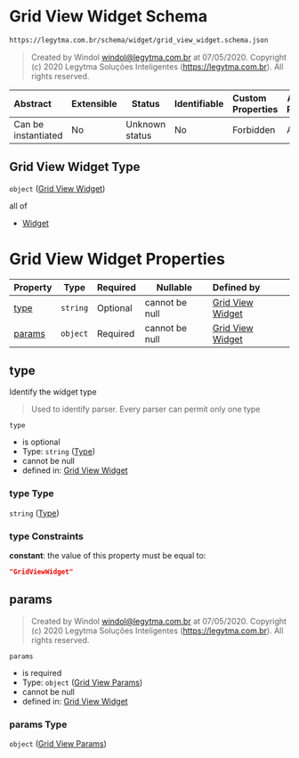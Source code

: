 # Grid View Widget Schema

```txt
https://legytma.com.br/schema/widget/grid_view_widget.schema.json
```




> Created by Windol [windol@legytma.com.br](mailto:windol@legytma.com.br) at 07/05/2020.
> Copyright (c) 2020 Legytma Soluções Inteligentes (<https://legytma.com.br>). All rights reserved.
>

| Abstract            | Extensible | Status         | Identifiable | Custom Properties | Additional Properties | Access Restrictions | Defined In                                                                                           |
| :------------------ | ---------- | -------------- | ------------ | :---------------- | --------------------- | ------------------- | ---------------------------------------------------------------------------------------------------- |
| Can be instantiated | No         | Unknown status | No           | Forbidden         | Allowed               | none                | [grid_view_widget.schema.json](../schema/widget/grid_view_widget.schema.json "open original schema") |

## Grid View Widget Type

`object` ([Grid View Widget](grid_view_widget.md))

all of

-   [Widget](input_decoration-properties-widget-5.md "check type definition")

# Grid View Widget Properties

| Property          | Type     | Required | Nullable       | Defined by                                                                                                                                               |
| :---------------- | -------- | -------- | -------------- | :------------------------------------------------------------------------------------------------------------------------------------------------------- |
| [type](#type)     | `string` | Optional | cannot be null | [Grid View Widget](widget-definitions-type.md "https&#x3A;//legytma.com.br/schema/widget/grid_view_widget.schema.json#/properties/type")                 |
| [params](#params) | `object` | Required | cannot be null | [Grid View Widget](grid_view_widget-properties-grid-view-params.md "https&#x3A;//legytma.com.br/schema/grid_view_params.schema.json#/properties/params") |

## type

Identify the widget type


> Used to identify parser. Every parser can permit only one type
>

`type`

-   is optional
-   Type: `string` ([Type](widget-definitions-type.md))
-   cannot be null
-   defined in: [Grid View Widget](widget-definitions-type.md "https&#x3A;//legytma.com.br/schema/widget/grid_view_widget.schema.json#/properties/type")

### type Type

`string` ([Type](widget-definitions-type.md))

### type Constraints

**constant**: the value of this property must be equal to:

```json
"GridViewWidget"
```

## params




> Created by Windol [windol@legytma.com.br](mailto:windol@legytma.com.br) at 07/05/2020.
> Copyright (c) 2020 Legytma Soluções Inteligentes (<https://legytma.com.br>). All rights reserved.
>

`params`

-   is required
-   Type: `object` ([Grid View Params](grid_view_widget-properties-grid-view-params.md))
-   cannot be null
-   defined in: [Grid View Widget](grid_view_widget-properties-grid-view-params.md "https&#x3A;//legytma.com.br/schema/grid_view_params.schema.json#/properties/params")

### params Type

`object` ([Grid View Params](grid_view_widget-properties-grid-view-params.md))
